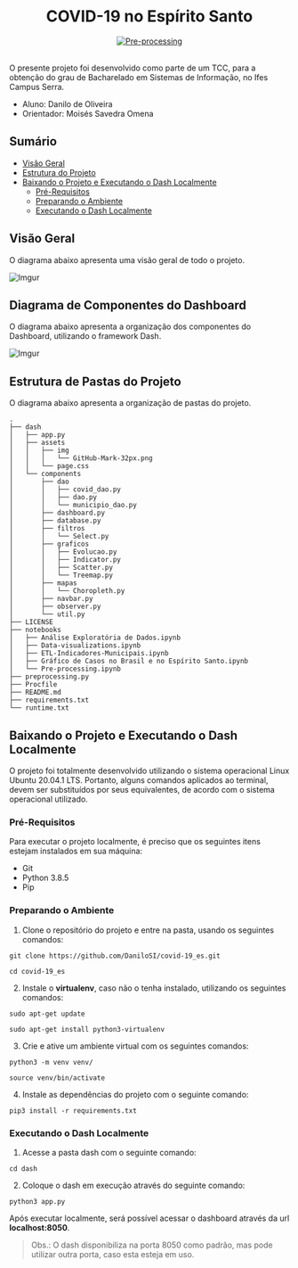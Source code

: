 <div align="center">
  <h1>COVID-19 no Espírito Santo</h1>
</div>

<div align="center">
  <!-- Pre-processing Status -->
  <a href="https://github.com/DaniloSI/covid-19_es/actions/workflows/ETL-Covid.yml">
    <img src="https://github.com/DaniloSI/covid-19_es/actions/workflows/ETL-Covid.yml/badge.svg?event=schedule" alt="Pre-processing" />
  </a>
  <br />
  <br />
</div>

O presente projeto foi desenvolvido como parte de um TCC, para a obtenção do grau de Bacharelado em Sistemas de Informação, no Ifes Campus Serra.

- Aluno: Danilo de Oliveira
- Orientador: Moisés Savedra Omena

## Sumário

- [Visão Geral](https://github.com/DaniloSI/covid-19_es#vis%C3%A3o-geral)
- [Estrutura do Projeto](https://github.com/DaniloSI/covid-19_es#estrutura-do-projeto)
- [Baixando o Projeto e Executando o Dash Localmente](https://github.com/DaniloSI/covid-19_es#baixando-o-projeto-e-executando-o-dash-localmente)
  - [Pré-Requisitos](https://github.com/DaniloSI/covid-19_es#pr%C3%A9-requisitos)
  - [Preparando o Ambiente](https://github.com/DaniloSI/covid-19_es#preparando-o-ambiente)
  - [Executando o Dash Localmente](https://github.com/DaniloSI/covid-19_es#executando-o-dash-localmente)

## Visão Geral

O diagrama abaixo apresenta uma visão geral de todo o projeto.

![Imgur](https://i.imgur.com/9cPmLdE.png)

## Diagrama de Componentes do Dashboard

O diagrama abaixo apresenta a organização dos componentes do Dashboard, utilizando o framework Dash.

![Imgur](https://i.imgur.com/jFRgsUk.png)

## Estrutura de Pastas do Projeto

O diagrama abaixo apresenta a organização de pastas do projeto.

```
.
├── dash
│   ├── app.py
│   ├── assets
│   │   ├── img
│   │   │   └── GitHub-Mark-32px.png
│   │   └── page.css
│   └── components
│       ├── dao
│       │   ├── covid_dao.py
│       │   ├── dao.py
│       │   └── municipio_dao.py
│       ├── dashboard.py
│       ├── database.py
│       ├── filtros
│       │   └── Select.py
│       ├── graficos
│       │   ├── Evolucao.py
│       │   ├── Indicator.py
│       │   ├── Scatter.py
│       │   └── Treemap.py
│       ├── mapas
│       │   └── Choropleth.py
│       ├── navbar.py
│       ├── observer.py
│       └── util.py
├── LICENSE
├── notebooks
│   ├── Análise Exploratória de Dados.ipynb
│   ├── Data-visualizations.ipynb
│   ├── ETL-Indicadores-Municipais.ipynb
│   ├── Gráfico de Casos no Brasil e no Espírito Santo.ipynb
│   └── Pre-processing.ipynb
├── preprocessing.py
├── Procfile
├── README.md
├── requirements.txt
└── runtime.txt
```

## Baixando o Projeto e Executando o Dash Localmente

O projeto foi totalmente desenvolvido utilizando o sistema operacional Linux Ubuntu 20.04.1 LTS. Portanto, alguns comandos aplicados ao terminal, devem ser substituídos por seus equivalentes, de acordo com o sistema operacional utilizado.

### Pré-Requisitos

Para executar o projeto localmente, é preciso que os seguintes itens estejam instalados em sua máquina:

- Git
- Python 3.8.5
- Pip

### Preparando o Ambiente

1. Clone o repositório do projeto e entre na pasta, usando os seguintes comandos:

```
git clone https://github.com/DaniloSI/covid-19_es.git
```

```
cd covid-19_es
```

2. Instale o **virtualenv**, caso não o tenha instalado, utilizando os seguintes comandos:

```
sudo apt-get update
```

```
sudo apt-get install python3-virtualenv
```

3. Crie e ative um ambiente virtual com os seguintes comandos:

```
python3 -m venv venv/
```

```
source venv/bin/activate
```

4. Instale as dependências do projeto com o seguinte comando:

```
pip3 install -r requirements.txt
```

### Executando o Dash Localmente

1. Acesse a pasta dash com o seguinte comando:

```
cd dash
```

2. Coloque o dash em execução através do seguinte comando:

```
python3 app.py
```

Após executar localmente, será possível acessar o dashboard através da url **localhost:8050**.

> Obs.: O dash disponibiliza na porta 8050 como padrão, mas pode utilizar outra porta, caso esta esteja em uso.
